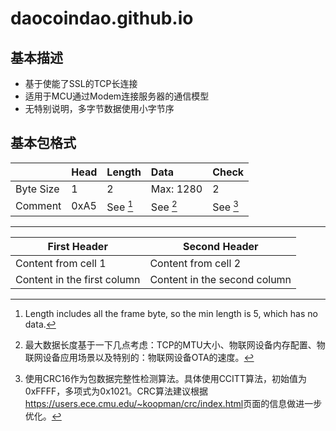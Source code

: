 # daocoindao.github.io
## 基本描述
* 基于使能了SSL的TCP长连接
* 适用于MCU通过Modem连接服务器的通信模型
* 无特别说明，多字节数据使用小字节序

## 基本包格式
|         | Head | Length   | Data       | Check
|:-------- | :--- | :------- | :--------- | :----
|Byte Size | 1    | 2        | Max: 1280  | 2
|Comment   | 0xA5 | See [^1] | See [^2]   | See [^3]

---

[^1]: Length includes all the frame byte, so the min length is 5, which has no data.
[^2]: 最大数据长度基于一下几点考虑：TCP的MTU大小、物联网设备内存配置、物联网设备应用场景以及特别的：物联网设备OTA的速度。
[^3]: 使用CRC16作为包数据完整性检测算法。具体使用CCITT算法，初始值为0xFFFF，多项式为0x1021。CRC算法建议根据<https://users.ece.cmu.edu/~koopman/crc/index.html>页面的信息做进一步优化。



First Header | Second Header
------------ | -------------
Content from cell 1 | Content from cell 2
Content in the first column | Content in the second column
